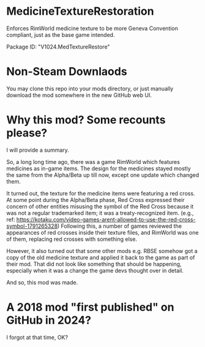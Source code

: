 # MedicineTextureRestoration
Enforces RimWorld medicine texture to be more Geneva Convention compliant, just as the base game intended.

Package ID: "V1024.MedTextureRestore"

# Non-Steam Downlaods
You may clone this repo into your mods directory, or just manually download the mod somewhere in the new GitHub web UI.

# Why this mod? Some recounts please?
I will provide a summary.

So, a long long time ago, there was a game RimWorld which features medicines as in-game items. The design for the medicines stayed mostly the same from the Alpha/Beta up till now, except one update which changed them.

It turned out, the texture for the medicine items were featuring a red cross. At some point during the Alpha/Beta phase, Red Cross expressed their concern of other entities misusing the symbol of the Red Cross because it was not a regular trademarked item; it was a treaty-recognized item. (e.g., ref: https://kotaku.com/video-games-arent-allowed-to-use-the-red-cross-symbol-1791265328) Following this, a number of games reviewed the appearances of red crosses inside their texture files, and RimWorld was one of them, replacing red crosses with something else.

However, it also turned out that some other mods e.g. RBSE somehow got a copy of the old medicine texture and applied it back to the game as part of their mod. That did not look like something that should be happening, especially when it was a change the game devs thought over in detail.

And so, this mod was made.

# A 2018 mod "first published" on GitHub in 2024?
I forgot at that time, OK?

